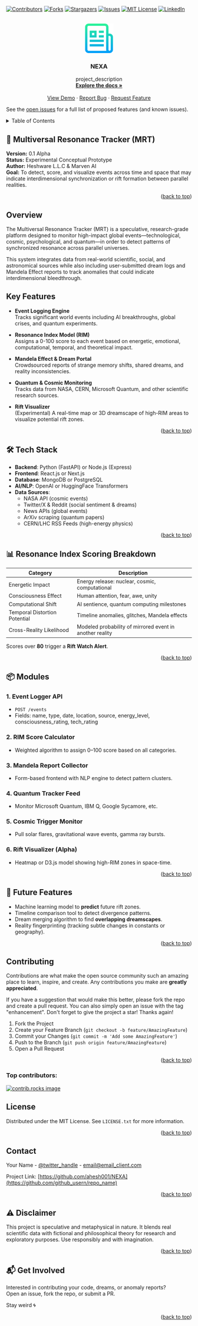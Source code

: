 <!-- Improved compatibility of back to top link: See: https://github.com/othneildrew/Best-README-Template/pull/73 -->
<a id="readme-top"></a>
<!--
*** Thanks for checking out the Best-README-Template. If you have a suggestion
*** that would make this better, please fork the repo and create a pull request
*** or simply open an issue with the tag "enhancement".
*** Don't forget to give the project a star!
*** Thanks again! Now go create something AMAZING! :D
-->



<!-- PROJECT SHIELDS -->
<!--
*** I'm using markdown "reference style" links for readability.
*** Reference links are enclosed in brackets [ ] instead of parentheses ( ).
*** See the bottom of this document for the declaration of the reference variables
*** for contributors-url, forks-url, etc. This is an optional, concise syntax you may use.
*** https://www.markdownguide.org/basic-syntax/#reference-style-links
-->
[![Contributors][contributors-shield]][contributors-url]
[![Forks][forks-shield]][forks-url]
[![Stargazers][stars-shield]][stars-url]
[![Issues][issues-shield]][issues-url]
[![MIT License][license-shield]][license-url]
[![LinkedIn][linkedin-shield]][linkedin-url]



<!-- PROJECT LOGO -->
<br />
<div align="center">
  <a href="https://github.com/ahesh001/NEXA">
    <img src="images/logo.png" alt="Logo" width="80" height="80">
  </a>

<h3 align="center">NEXA</h3>

  <p align="center">
    project_description
    <br />
    <a href="https://github.com/ahesh001/NEXA"><strong>Explore the docs »</strong></a>
    <br />
    <br />
    <a href="https://github.com/ahesh001/NEXA">View Demo</a>
    ·
    <a href="https://github.com/ahesh001/NEXA/issues/new?labels=bug&template=bug-report---.md">Report Bug</a>
    ·
    <a href="https://github.com/ahesh001/NEXA/issues/new?labels=enhancement&template=feature-request---.md">Request Feature</a>
  </p>
</div>

See the [open issues](https://github.com/ahesh001/NEXA/issues) for a full list of proposed features (and known issues).



<!-- TABLE OF CONTENTS -->
<details>
  <summary>Table of Contents</summary>
  <ol>
    <li>
      <a href="#Multiversal-Resonance-Tracker">Multiversal Resonance Tracker</a>
      <ul>
        <li><a href="#Overview">Overview</a></li> 
      </ul>
    </li>
    <li>
      <a href="#Key-Features">Key Features</a>
    </li>
    <li><a href="#Tech-Stack">Tech Stack</a></li>
    <li><a href="#Resonance-Index-Scoring-Breakdown">Resonance Index Scoring Breakdown</a></li>
    <li>
      <a href="#Modules">Modules</a>
      <ul>
      <li><a href="#Event-Logger-API">Event Logger API</li>
        <li><a href="#RIM-Score-Calculator">RIM Score Calculator</li>
          <li><a href="#Mandela-Report-Collector">Mandela Report Collector</li>
            <li><a href="#Quantum-Tracker-Feed">Quantum Tracker Feed</li>
              <li><a href="#Cosmic-Trigger-Monitor">Cosmic Trigger Monitor</li>
                <li><a href="#Rift-Visualizer-(Alpha)">Rift Visualizer (Alpha)</li>
      </ul>
    </li>
    <li><a href="#Future-Features">Future Features</a></li>
    <li><a href="#contributing">Contributing</a></li>
    <li><a href="#license">License</a></li>
    <li><a href="#contact">Contact</a></li>
    <li><a href="#disclaimer">Disclaimer</a></li>
    <li><a href="#Get-Involved">Get Involved</a></li>
  </ol>
</details>



<!-- MRT -->
## 🌌 Multiversal Resonance Tracker (MRT)

**Version:** 0.1 Alpha  
**Status:** Experimental Conceptual Prototype  
**Author:** Heshware L.L.C & Marven AI  
**Goal:** To detect, score, and visualize events across time and space that may indicate interdimensional synchronization or rift formation between parallel realities.

<p align="right">(<a href="#readme-top">back to top</a>)</p>

<!-- OVERVIEW -->
## Overview

The Multiversal Resonance Tracker (MRT) is a speculative, research-grade platform designed to monitor high-impact global events—technological, cosmic, psychological, and quantum—in order to detect patterns of synchronized resonance across parallel universes.

This system integrates data from real-world scientific, social, and astronomical sources while also including user-submitted dream logs and Mandela Effect reports to track anomalies that could indicate interdimensional bleedthrough.

<!-- KEY FEATURES -->
## Key Features

- **Event Logging Engine**  
  Tracks significant world events including AI breakthroughs, global crises, and quantum experiments.

- **Resonance Index Model (RIM)**  
  Assigns a 0-100 score to each event based on energetic, emotional, computational, temporal, and theoretical impact.

- **Mandela Effect & Dream Portal**  
  Crowdsourced reports of strange memory shifts, shared dreams, and reality inconsistencies.

- **Quantum & Cosmic Monitoring**  
  Tracks data from NASA, CERN, Microsoft Quantum, and other scientific research sources.

- **Rift Visualizer**  
  (Experimental) A real-time map or 3D dreamscape of high-RIM areas to visualize potential rift zones.

<p align="right">(<a href="#readme-top">back to top</a>)</p>


<!-- TECH STACK -->
## 🛠️ Tech Stack

- **Backend**: Python (FastAPI) or Node.js (Express)
- **Frontend**: React.js or Next.js
- **Database**: MongoDB or PostgreSQL
- **AI/NLP**: OpenAI or HuggingFace Transformers
- **Data Sources**:
  - NASA API (cosmic events)
  - Twitter/X & Reddit (social sentiment & dreams)
  - News APIs (global events)
  - ArXiv scraping (quantum papers)
  - CERN/LHC RSS Feeds (high-energy physics)
  
<p align="right">(<a href="#readme-top">back to top</a>)</p>


<!-- RESONANCE INDEX SCORING BREAKDOWN -->
## 📊 Resonance Index Scoring Breakdown

| Category                 | Description                                           |
|--------------------------|-------------------------------------------------------|
| Energetic Impact          | Energy release: nuclear, cosmic, computational       |
| Consciousness Effect      | Human attention, fear, awe, unity                    |
| Computational Shift       | AI sentience, quantum computing milestones           |
| Temporal Distortion Potential | Timeline anomalies, glitches, Mandela effects     |
| Cross-Reality Likelihood | Modeled probability of mirrored event in another reality |

Scores over **80** trigger a **Rift Watch Alert**.

<p align="right">(<a href="#readme-top">back to top</a>)</p>

<!-- Modules -->
## 📦 Modules

### 1. Event Logger API
- `POST /events`
- Fields: name, type, date, location, source, energy_level, consciousness_rating, tech_rating

### 2. RIM Score Calculator
- Weighted algorithm to assign 0–100 score based on all categories.

### 3. Mandela Report Collector
- Form-based frontend with NLP engine to detect pattern clusters.

### 4. Quantum Tracker Feed
- Monitor Microsoft Quantum, IBM Q, Google Sycamore, etc.

### 5. Cosmic Trigger Monitor
- Pull solar flares, gravitational wave events, gamma ray bursts.

### 6. Rift Visualizer (Alpha)
- Heatmap or D3.js model showing high-RIM zones in space-time.
  
 <p align="right">(<a href="#readme-top">back to top</a>)</p>

<!-- Future Features -->
## 🧪 Future Features

- Machine learning model to **predict** future rift zones.
- Timeline comparison tool to detect divergence patterns.
- Dream merging algorithm to find **overlapping dreamscapes**.
- Reality fingerprinting (tracking subtle changes in constants or geography).

<p align="right">(<a href="#readme-top">back to top</a>)</p>

<!-- CONTRIBUTING -->
## Contributing

Contributions are what make the open source community such an amazing place to learn, inspire, and create. Any contributions you make are **greatly appreciated**.

If you have a suggestion that would make this better, please fork the repo and create a pull request. You can also simply open an issue with the tag "enhancement".
Don't forget to give the project a star! Thanks again!

1. Fork the Project
2. Create your Feature Branch (`git checkout -b feature/AmazingFeature`)
3. Commit your Changes (`git commit -m 'Add some AmazingFeature'`)
4. Push to the Branch (`git push origin feature/AmazingFeature`)
5. Open a Pull Request

<p align="right">(<a href="#readme-top">back to top</a>)</p>

### Top contributors:

<a href="https://github.com/github_username/repo_name/graphs/contributors">
  <img src="https://contrib.rocks/image?repo=github_username/repo_name" alt="contrib.rocks image" />
</a>


<!-- LICENSE -->
## License

Distributed under the MIT License. See `LICENSE.txt` for more information.

<p align="right">(<a href="#readme-top">back to top</a>)</p>


<!-- CONTACT -->
## Contact

Your Name - [@twitter_handle](https://twitter.com/twitter_handle) - email@email_client.com

Project Link: [https://github.com/ahesh001/NEXA](https://github.com/github_usern/repo_name)

<p align="right">(<a href="#readme-top">back to top</a>)</p>

## ⚠️ Disclaimer

This project is speculative and metaphysical in nature. It blends real scientific data with fictional and philosophical theory for research and exploratory purposes. Use responsibly and with imagination.

<p align="right">(<a href="#readme-top">back to top</a>)</p>

## 📬 Get Involved

Interested in contributing your code, dreams, or anomaly reports?  
Open an issue, fork the repo, or submit a PR.

Stay weird 🌀  

<p align="right">(<a href="#readme-top">back to top</a>)</p>


<!-- MARKDOWN LINKS & IMAGES -->
<!-- https://www.markdownguide.org/basic-syntax/#reference-style-links -->
[contributors-shield]: https://img.shields.io/github/contributors/github_username/repo_name.svg?style=for-the-badge
[contributors-url]: https://github.com/github_username/repo_name/graphs/contributors
[forks-shield]: https://img.shields.io/github/forks/github_username/repo_name.svg?style=for-the-badge
[forks-url]: https://github.com/github_username/repo_name/network/members
[stars-shield]: https://img.shields.io/github/stars/github_username/repo_name.svg?style=for-the-badge
[stars-url]: https://github.com/github_username/repo_name/stargazers
[issues-shield]: https://img.shields.io/github/issues/github_username/repo_name.svg?style=for-the-badge
[issues-url]: https://github.com/github_username/repo_name/issues
[license-shield]: https://img.shields.io/github/license/github_username/repo_name.svg?style=for-the-badge
[license-url]: https://github.com/github_username/repo_name/blob/master/LICENSE.txt
[linkedin-shield]: https://img.shields.io/badge/-LinkedIn-black.svg?style=for-the-badge&logo=linkedin&colorB=555
[linkedin-url]: https://linkedin.com/in/linkedin_username
